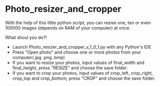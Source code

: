 # Photo_resizer_and_cropper


With the help of this little python script, you can resise one, ten or even 100000 images (depends on RAM
of your computer) at once. 

What shoul you do?!

 - Launch Photo_resizer_and_cropper_v_1_0_1.py with any Python's IDE
 - Press "Open photo" and choose one or more photos from your computer(.jpg .png .bmp)
 - If you want to resize your photos, input values of final_width and final_height, press "RESIZE" and choose the save folder.
 - If you want to crop your photos, input values of crop_left, crop_right, crop_top and crop_bottom, press "CROP" and choose the save folder. 
